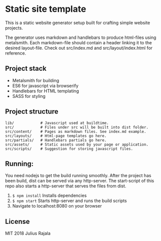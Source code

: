 # Static site template

This is a static website generator setup built for crafting simple website projects.

The generator uses markdown and handlebars to produce html-files using metalsmith. Each markdown-file should contain a header linking it to the desired layout-file. Check out src/index.md and src/layout/index.html for reference.

## Project stack
- Metalsmith for building
- ES6 for javascript via browserify
- Handlebars for HTML templating
- SASS for styling

## Project structure
```
lib/            # Javascript used at buildtime.
src/            # Files under src will be built into dist folder.
src/content/    # Pages as markdown files. See index.md example.
src/layouts/    # Html-page templates go here.
src/partials/   # Handlebars partials go here.
src/assets/     # Static assets used by your page or application.
src/scripts/    # Suggestion for storing javascript files.
```

## Running:
You need nodejs to get the build running smoothly. After the project has been build, dist can be served via any http-server. The start-script of this repo also starts a http-server that serves the files from dist.

1. `$ npm install` Installs dependencies
2. `$ npm start` Starts http-server and runs the build scripts
3. Navigate to localhost:8080 on your browser

## License

MIT 2018 Julius Rajala
